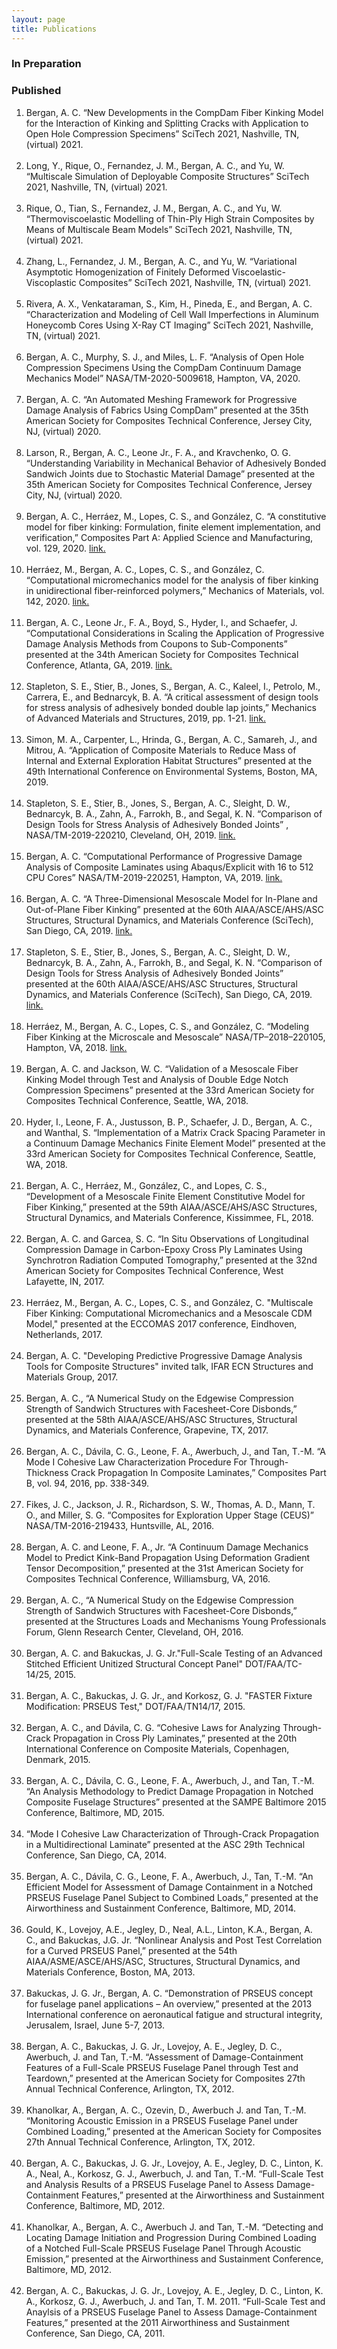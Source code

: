 ```yaml
---
layout: page
title: Publications
---
```


### In Preparation
<ol>
</ol>

### Published
<ol>
	<!-- 2021 -->
	<li>Bergan, A. C. “New Developments in the CompDam Fiber Kinking Model for the Interaction of Kinking and Splitting Cracks with Application to Open Hole Compression Specimens” SciTech 2021, Nashville, TN, (virtual) 2021.</li><br>
	<li>Long, Y., Rique, O., Fernandez, J. M., Bergan, A. C., and Yu, W. “Multiscale Simulation of Deployable Composite Structures” SciTech 2021, Nashville, TN, (virtual) 2021.</li><br>
	<li>Rique, O., Tian, S., Fernandez, J. M., Bergan, A. C., and Yu, W. “Thermoviscoelastic Modelling of Thin-Ply High Strain Composites by Means of Multiscale Beam Models” SciTech 2021, Nashville, TN, (virtual) 2021.</li><br>
	<li>Zhang, L., Fernandez, J. M., Bergan, A. C., and Yu, W. “Variational Asymptotic Homogenization of Finitely Deformed Viscoelastic-Viscoplastic Composites” SciTech 2021, Nashville, TN, (virtual) 2021.</li><br>
	<li>Rivera, A. X., Venkataraman, S., Kim, H., Pineda, E., and Bergan, A. C. “Characterization and Modeling of Cell Wall Imperfections in Aluminum Honeycomb Cores Using X-Ray CT Imaging” SciTech 2021, Nashville, TN, (virtual) 2021.</li><br>
	<!-- 2020 -->
	<li>Bergan, A. C., Murphy, S. J., and Miles, L. F. “Analysis of Open Hole Compression Specimens Using the CompDam Continuum Damage Mechanics Model” NASA/TM-2020-5009618, Hampton, VA, 2020.</li><br>
	<li>Bergan, A. C. “An Automated Meshing Framework for Progressive Damage Analysis of Fabrics Using CompDam” presented at the 35th American Society for Composites Technical Conference, Jersey City, NJ, (virtual) 2020.</li><br>
    <li>Larson, R., Bergan, A. C., Leone Jr., F. A., and Kravchenko, O. G.  “Understanding Variability in Mechanical Behavior of Adhesively Bonded Sandwich Joints due to Stochastic Material Damage” presented at the 35th American Society for Composites Technical Conference, Jersey City, NJ, (virtual) 2020.</li><br>
    <li>Bergan, A. C., Herráez, M., Lopes, C. S., and González, C. “A constitutive model for fiber kinking: Formulation, finite element implementation, and verification,” Composites Part A: Applied Science and Manufacturing, vol. 129, 2020. <a href="https://www.sciencedirect.com/science/article/pii/S1359835X19304312">link.</a></li><br>
    <li>Herráez, M., Bergan, A. C., Lopes, C. S., and González, C. “Computational micromechanics model for the analysis of fiber kinking in unidirectional fiber-reinforced polymers,” Mechanics of Materials, vol. 142, 2020. <a href="https://www.sciencedirect.com/science/article/abs/pii/S0167663619306386">link.</a></li><br>
    <!-- 2019 -->
    <li>Bergan, A. C., Leone Jr., F. A., Boyd, S., Hyder, I., and Schaefer, J. “Computational Considerations in Scaling the Application of Progressive Damage Analysis Methods from Coupons to Sub-Components” presented at the 34th American Society for Composites Technical Conference, Atlanta, GA, 2019. <a href="http://www.dpi-proceedings.com/index.php/asc34/article/view/31278">link.</a></li><br>
    <li>Stapleton, S. E., Stier, B., Jones, S., Bergan, A. C., Kaleel, I., Petrolo, M., Carrera, E., and Bednarcyk, B. A. “A critical assessment of design tools for stress analysis of adhesively bonded double lap joints,” Mechanics of Advanced Materials and Structures, 2019, pp. 1-21. <a href="https://www.tandfonline.com/doi/full/10.1080/15376494.2019.1600768?">link.</a></li><br>
    <li>Simon, M. A., Carpenter, L., Hrinda, G., Bergan, A. C., Samareh, J., and Mitrou, A. “Application of Composite Materials to Reduce Mass of Internal and External Exploration Habitat Structures” presented at the 49th International Conference on Environmental Systems, Boston, MA, 2019.</li><br>
    <li>Stapleton, S. E., Stier, B., Jones, S., Bergan, A. C., Sleight, D. W., Bednarcyk, B. A., Zahn, A., Farrokh, B., and Segal, K. N. “Comparison of Design Tools for Stress Analysis of Adhesively Bonded Joints” , NASA/TM-2019-220210, Cleveland, OH, 2019. <a href="https://ntrs.nasa.gov/search.jsp?R=20190027612">link.</a></li><br>
    <li>Bergan, A. C. “Computational Performance of Progressive Damage Analysis of Composite Laminates using Abaqus/Explicit with 16 to 512 CPU Cores” NASA/TM-2019-220251, Hampton, VA, 2019. <a href="https://ntrs.nasa.gov/search.jsp?R=20190001427">link.</a></li><br>
	<li>Bergan, A. C. “A Three-Dimensional Mesoscale Model for In-Plane and Out-of-Plane Fiber Kinking” presented at the 60th AIAA/ASCE/AHS/ASC Structures, Structural Dynamics, and Materials Conference (SciTech), San Diego, CA, 2019. <a href="https://arc.aiaa.org/doi/abs/10.2514/6.2019-1548">link.</a></li><br>
    <li>Stapleton, S. E., Stier, B., Jones, S., Bergan, A. C., Sleight, D. W., Bednarcyk, B. A., Zahn, A., Farrokh, B., and Segal, K. N. “Comparison of Design Tools for Stress Analysis of Adhesively Bonded Joints” presented at the 60th AIAA/ASCE/AHS/ASC Structures, Structural Dynamics, and Materials Conference (SciTech), San Diego, CA, 2019. <a href="https://arc.aiaa.org/doi/abs/10.2514/6.2019-0232">link.</a></li><br>
	<!-- 2018 -->
    <li>Herráez, M., Bergan, A. C., Lopes, C. S., and González, C. “Modeling Fiber Kinking at the Microscale and Mesoscale” NASA/TP–2018–220105, Hampton, VA, 2018. <a href="https://ntrs.nasa.gov/search.jsp?R=20180007919">link.</a></li><br>
    <li>Bergan, A. C. and Jackson, W. C. “Validation of a Mesoscale Fiber Kinking Model through Test and Analysis of Double Edge Notch Compression Specimens” presented at the 33rd American Society for Composites Technical Conference, Seattle, WA, 2018.</li><br>
	<li>Hyder, I., Leone, F. A., Justusson, B. P., Schaefer, J. D., Bergan, A. C., and Wanthal, S. “Implementation of a Matrix Crack Spacing Parameter in a Continuum Damage Mechanics Finite Element Model” presented at the 33rd American Society for Composites Technical Conference, Seattle, WA, 2018.</li><br>
	<li>Bergan, A. C., Herráez, M., González, C., and Lopes, C. S., “Development of a Mesoscale Finite Element Constitutive Model for Fiber Kinking,” presented at the 59th AIAA/ASCE/AHS/ASC Structures, Structural Dynamics, and Materials Conference, Kissimmee, FL, 2018.</li><br>
	<!-- 2017 -->
    <li>Bergan, A. C. and Garcea, S. C. “In Situ Observations of Longitudinal Compression Damage in Carbon-Epoxy Cross Ply Laminates Using Synchrotron Radiation Computed Tomography,” presented at the 32nd American Society for Composites Technical Conference, West Lafayette, IN, 2017.</li><br>
	<li>Herráez, M., Bergan, A. C., Lopes, C. S., and González, C. "Multiscale Fiber Kinking:  Computational Micromechanics and a Mesoscale CDM Model," presented at the ECCOMAS 2017 conference, Eindhoven, Netherlands, 2017.</li><br>
	<li>Bergan, A. C. "Developing Predictive Progressive Damage Analysis Tools for Composite Structures" invited talk, IFAR ECN Structures and Materials Group, 2017.</li><br>
	<li>Bergan, A. C., “A Numerical Study on the Edgewise Compression Strength of Sandwich Structures with Facesheet-Core Disbonds,” presented at the 58th AIAA/ASCE/AHS/ASC Structures, Structural Dynamics, and Materials Conference, Grapevine, TX, 2017.</li><br>
	<li>Bergan, A. C., Dávila, C. G., Leone, F. A., Awerbuch, J., and Tan, T.-M. “A Mode I Cohesive Law Characterization Procedure For Through-Thickness Crack Propagation In Composite Laminates,” Composites Part B, vol. 94, 2016, pp. 338-349. </li><br>
	<!-- 2016 -->
    <li>Fikes, J. C., Jackson, J. R., Richardson, S. W., Thomas, A. D., Mann, T. O., and Miller, S. G. “Composites for Exploration Upper Stage (CEUS)” NASA/TM-2016-219433, Huntsville, AL, 2016.</li><br>
	<li>Bergan, A. C. and Leone, F. A., Jr. “A Continuum Damage Mechanics Model to Predict Kink-Band Propagation Using Deformation Gradient Tensor Decomposition,” presented at the 31st American Society for Composites Technical Conference, Williamsburg, VA, 2016.</li><br>
	<li>Bergan, A. C., “A Numerical Study on the Edgewise Compression Strength of Sandwich Structures with Facesheet-Core Disbonds,” presented at the Structures Loads and Mechanisms Young Professionals Forum, Glenn Research Center, Cleveland, OH,  2016.</li><br>
    <!-- 2015 -->
	<li>Bergan, A. C. and Bakuckas, J. G. Jr."Full-Scale Testing of an Advanced Stitched Efficient Unitized Structural Concept Panel" DOT/FAA/TC-14/25, 2015.</li><br>
	<li>Bergan, A. C., Bakuckas, J. G. Jr., and Korkosz, G. J. "FASTER Fixture Modification: PRSEUS Test," DOT/FAA/TN14/17, 2015.</li><br>
	<li>Bergan, A. C., and Dávila, C. G. “Cohesive Laws for Analyzing Through-Crack Propagation in Cross Ply Laminates,” presented at the 20th International Conference on Composite Materials, Copenhagen, Denmark, 2015.</li><br>
	<li>Bergan, A. C., Dávila, C. G., Leone, F. A., Awerbuch, J., and Tan, T.-M. “An Analysis Methodology to Predict Damage Propagation in Notched Composite Fuselage Structures” presented at the SAMPE Baltimore 2015 Conference, Baltimore, MD, 2015.</li><br>
    <!-- 2014 -->
	<li>“Mode I Cohesive Law Characterization of Through-Crack Propagation in a Multidirectional Laminate” presented at the ASC 29th Technical Conference, San Diego, CA, 2014.</li><br>
	<li>Bergan, A. C., Dávila, C. G., Leone, F. A., Awerbuch, J., Tan, T.-M.  “An Efficient Model for Assessment of Damage Containment in a Notched PRSEUS Fuselage Panel Subject to Combined Loads,” presented at the Airworthiness and Sustainment Conference, Baltimore, MD, 2014.</li><br>
    <!-- 2013 -->
	<li>Gould, K., Lovejoy, A.E., Jegley, D., Neal, A.L., Linton, K.A., Bergan, A. C., and Bakuckas, J.G. Jr. “Nonlinear Analysis and Post Test Correlation for a Curved PRSEUS Panel,” presented at the 54th AIAA/ASME/ASCE/AHS/ASC, Structures, Structural Dynamics, and Materials Conference, Boston, MA, 2013.</li><br>
	<li>Bakuckas, J. G. Jr., Bergan, A. C. “Demonstration of PRSEUS concept for fuselage panel applications – An overview,” presented at the 2013 International conference on aeronautical fatigue and structural integrity, Jerusalem, Israel, June 5-7, 2013.</li><br>
    <!-- 2012 -->
	<li>Bergan, A. C., Bakuckas, J. G. Jr., Lovejoy, A. E., Jegley, D. C., Awerbuch, J. and Tan, T.-M. “Assessment of Damage-Containment Features of a Full-Scale PRSEUS Fuselage Panel through Test and Teardown,” presented at the American Society for Composites 27th Annual Technical Conference, Arlington, TX, 2012.</li><br>
	<li>Khanolkar, A., Bergan, A. C., Ozevin, D., Awerbuch J. and Tan, T.-M. “Monitoring Acoustic Emission in a PRSEUS Fuselage Panel under Combined Loading,” presented at the American Society for Composites 27th Annual Technical Conference, Arlington, TX, 2012.</li><br>
	<li>Bergan, A. C., Bakuckas, J. G. Jr., Lovejoy, A. E., Jegley, D. C., Linton, K. A., Neal, A., Korkosz, G. J., Awerbuch, J. and Tan, T.-M. “Full-Scale Test and Analysis Results of a PRSEUS Fuselage Panel to Assess Damage-Containment Features,” presented at the Airworthiness and Sustainment Conference, Baltimore, MD, 2012.</li><br>
	<li>Khanolkar, A., Bergan, A. C., Awerbuch J. and Tan, T.-M. “Detecting and Locating Damage Initiation and Progression During Combined Loading of a Notched Full-Scale PRSEUS Fuselage Panel Through Acoustic Emission,” presented at the Airworthiness and Sustainment Conference, Baltimore, MD, 2012.</li><br>
    <!-- 2011 -->
	<li>Bergan, A. C., Bakuckas, J. G. Jr., Lovejoy, A. E., Jegley, D. C., Linton, K. A., Korkosz, G. J., Awerbuch, J. and Tan, T. M. 2011. “Full-Scale Test and Anaylsis of a PRSEUS Fuselage Panel to Assess Damage-Containment Features,” presented at the 2011 Airworthiness and Sustainment Conference, San Diego, CA, 2011.</li><br>
</ol>
